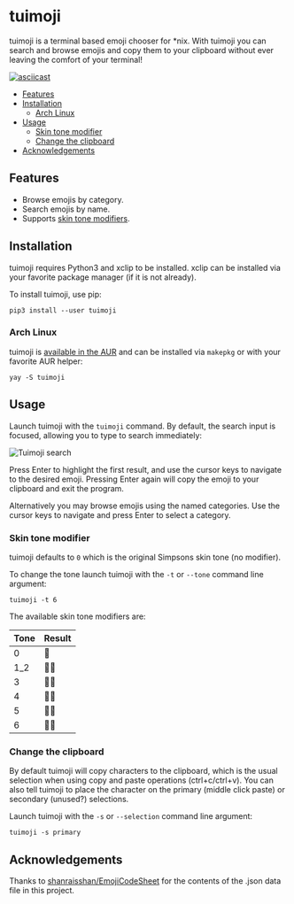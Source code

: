 # tuimoji

tuimoji is a terminal based emoji chooser for \*nix. With tuimoji you
can search and browse emojis and copy them to your clipboard without ever
leaving the comfort of your terminal!

[![asciicast](https://asciinema.org/a/200302.png)](https://asciinema.org/a/200302)

* [Features](#features)
* [Installation](#installation)
    * [Arch Linux](#arch-linux)
* [Usage](#usage)
    * [Skin tone modifier](#skin-tone-modifier)
    * [Change the clipboard](#change-the-clipboard)
* [Acknowledgements](#acknowledgements)

## Features

* Browse emojis by category.
* Search emojis by name.
* Supports [skin tone modifiers](https://emojipedia.org/modifiers/).

## Installation

tuimoji requires Python3 and xclip to be installed. xclip can be installed
via your favorite package manager (if it is not already).

To install tuimoji, use pip:

    pip3 install --user tuimoji

### Arch Linux

tuimoji is [available in the AUR](https://aur.archlinux.org/packages/tuimoji/)
and can be installed via `makepkg` or with your favorite AUR helper:

    yay -S tuimoji

## Usage

Launch tuimoji with the `tuimoji` command. By default, the search input is
focused, allowing you to type to search immediately:

![Tuimoji search](https://s3-us-west-2.amazonaws.com/pedaldp/images/2018-09-04-tuimoji/poo.png)

Press Enter to highlight the first result, and use the cursor keys to navigate
to the desired emoji. Pressing Enter again will copy the emoji to your
clipboard and exit the program.

Alternatively you may browse emojis using the named categories. Use the cursor
keys to navigate and press Enter to select a category.

### Skin tone modifier

tuimoji defaults to `0` which is the original Simpsons skin tone (no modifier).

To change the tone launch tuimoji with the `-t` or `--tone` command line argument:

    tuimoji -t 6


The available skin tone modifiers are:

| Tone | Result |
| ---- | ------ |
| 0    | 👊     |
| 1_2  | 👊🏻   |
| 3    | 👊🏼   |
| 4    | 👊🏽   |
| 5    | 👊🏾   |
| 6    | 👊🏿   |


### Change the clipboard

By default tuimoji will copy characters to the clipboard, which is the usual
selection when using copy and paste operations (ctrl+c/ctrl+v). You can also
tell tuimoji to place the character on the primary (middle click paste) or
secondary (unused?) selections.

Launch tuimoji with the `-s` or `--selection` command line argument:

    tuimoji -s primary


## Acknowledgements

Thanks to [shanraisshan/EmojiCodeSheet](https://github.com/shanraisshan/EmojiCodeSheet)
for the contents of the .json data file in this project.
